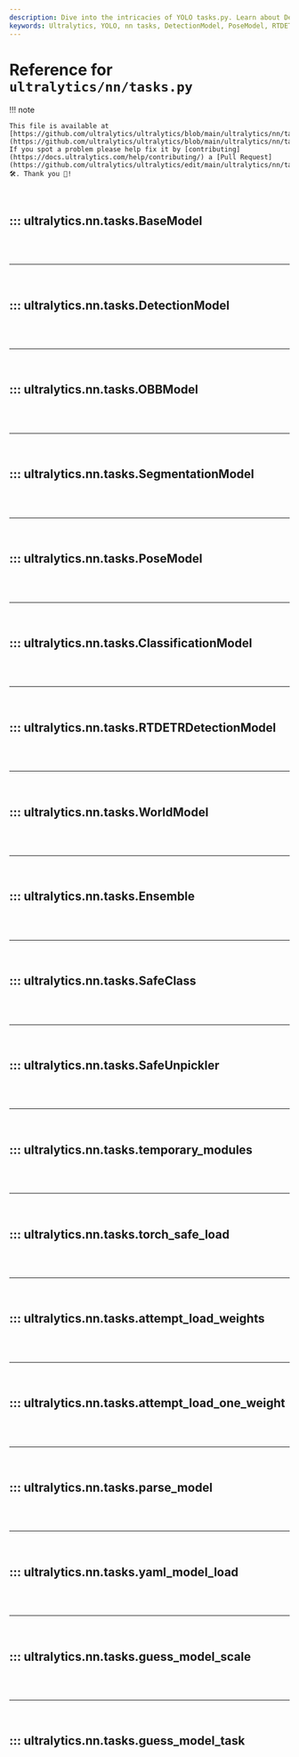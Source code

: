 ```yaml
---
description: Dive into the intricacies of YOLO tasks.py. Learn about DetectionModel, PoseModel and more for powerful AI development.
keywords: Ultralytics, YOLO, nn tasks, DetectionModel, PoseModel, RTDETRDetectionModel, model weights, parse model, AI development
---
```


# Reference for `ultralytics/nn/tasks.py`

!!! note

    This file is available at [https://github.com/ultralytics/ultralytics/blob/main/ultralytics/nn/tasks.py](https://github.com/ultralytics/ultralytics/blob/main/ultralytics/nn/tasks.py). If you spot a problem please help fix it by [contributing](https://docs.ultralytics.com/help/contributing/) a [Pull Request](https://github.com/ultralytics/ultralytics/edit/main/ultralytics/nn/tasks.py) 🛠️. Thank you 🙏!

<br>

## ::: ultralytics.nn.tasks.BaseModel

<br><br><hr><br>

## ::: ultralytics.nn.tasks.DetectionModel

<br><br><hr><br>

## ::: ultralytics.nn.tasks.OBBModel

<br><br><hr><br>

## ::: ultralytics.nn.tasks.SegmentationModel

<br><br><hr><br>

## ::: ultralytics.nn.tasks.PoseModel

<br><br><hr><br>

## ::: ultralytics.nn.tasks.ClassificationModel

<br><br><hr><br>

## ::: ultralytics.nn.tasks.RTDETRDetectionModel

<br><br><hr><br>

## ::: ultralytics.nn.tasks.WorldModel

<br><br><hr><br>

## ::: ultralytics.nn.tasks.Ensemble

<br><br><hr><br>

## ::: ultralytics.nn.tasks.SafeClass

<br><br><hr><br>

## ::: ultralytics.nn.tasks.SafeUnpickler

<br><br><hr><br>

## ::: ultralytics.nn.tasks.temporary_modules

<br><br><hr><br>

## ::: ultralytics.nn.tasks.torch_safe_load

<br><br><hr><br>

## ::: ultralytics.nn.tasks.attempt_load_weights

<br><br><hr><br>

## ::: ultralytics.nn.tasks.attempt_load_one_weight

<br><br><hr><br>

## ::: ultralytics.nn.tasks.parse_model

<br><br><hr><br>

## ::: ultralytics.nn.tasks.yaml_model_load

<br><br><hr><br>

## ::: ultralytics.nn.tasks.guess_model_scale

<br><br><hr><br>

## ::: ultralytics.nn.tasks.guess_model_task

<br><br>
